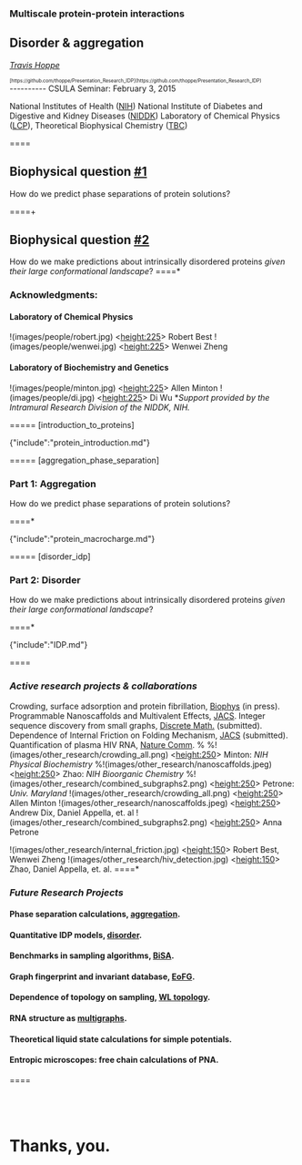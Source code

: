 ### Multiscale protein-protein interactions
## Disorder & aggregation

*[Travis Hoppe](http://thoppe.github.io/)*
<div style="font-size:60%;display:block;">[https://github.com/thoppe/Presentation_Research_IDP](https://github.com/thoppe/Presentation_Research_IDP)</div>
----------
CSULA Seminar: February 3, 2015


National Institutes of Health ([NIH](http://www.nih.gov/))
National Institute of Diabetes and Digestive and Kidney Diseases ([NIDDK](http://www.niddk.nih.gov))
Laboratory of Chemical Physics ([LCP](http://www.niddk.nih.gov/research-funding/at-niddk/labs-branches/LCP/Pages/about.aspx)), Theoretical Biophysical Chemistry ([TBC](http://spin.niddk.nih.gov/best/home.html))


====
## Biophysical question [#1](#/disorder_idp)

How do we predict phase separations of protein solutions?

====+
<br>

## Biophysical question [#2](#/aggregation_phase_separation)

How do we make predictions about intrinsically disordered proteins 
_given their large conformational landscape_?
====*
### Acknowledgments:
#### Laboratory of Chemical Physics
!(images/people/robert.jpg) <<height:225>>  Robert Best
!(images/people/wenwei.jpg) <<height:225>>  Wenwei Zheng

####  Laboratory of Biochemistry and Genetics
!(images/people/minton.jpg) <<height:225>>  Allen Minton
!(images/people/di.jpg)     <<height:225>>  Di Wu
*_Support provided by the Intramural Research Division of the NIDDK, NIH._

===== [introduction_to_proteins]

{"include":"protein_introduction.md"}

===== [aggregation_phase_separation]

### Part 1: Aggregation

How do we predict phase separations of protein solutions?

====*

{"include":"protein_macrocharge.md"}

===== [disorder_idp]

### Part 2: Disorder

How do we make predictions about intrinsically disordered proteins 
_given their large conformational landscape_?

====*

{"include":"IDP.md"}

====

### _Active research projects & collaborations_
Crowding, surface adsorption and protein fibrillation, [Biophys](http://www.cell.com/biophysj/home) (in press).
Programmable Nanoscaffolds and Multivalent Effects, [JACS](http://www.nature.com/ncomms/2014/141006/ncomms6079/full/ncomms6079.html).
Integer sequence discovery from small graphs, [Discrete Math.](http://arxiv.org/abs/1408.3644) (submitted).
Dependence of Internal Friction on Folding Mechanism, [JACS](http://pubs.acs.org/journal/jacsat) (submitted).
Quantification of plasma HIV RNA, [Nature Comm](http://www.nature.com/ncomms/2014/141006/ncomms6079/full/ncomms6079.html).
%
%!(images/other_research/crowding_all.png) <<height:250>> Minton: _NIH Physical Biochemistry_
%!(images/other_research/nanoscaffolds.jpeg) <<height:250>> Zhao: _NIH Bioorganic Chemistry_
%!(images/other_research/combined_subgraphs2.png) <<height:250>> Petrone: _Univ. Maryland_
!(images/other_research/crowding_all.png) <<height:250>>  Allen Minton
!(images/other_research/nanoscaffolds.jpeg) <<height:250>>  Andrew Dix, Daniel Appella, et. al
!(images/other_research/combined_subgraphs2.png) <<height:250>>  Anna Petrone

!(images/other_research/internal_friction.jpg) <<height:150>>  Robert Best, Wenwei Zheng
!(images/other_research/hiv_detection.jpg) <<height:150>>  Zhao, Daniel Appella, et. al.
====*

### _Future Research Projects_

#### Phase separation calculations, [aggregation](#/aggregation_phase_separation).
#### Quantitative IDP models, [disorder](#/disorder_idp).

#### Benchmarks in sampling algorithms, [BiSA](https://github.com/thoppe/Benchmarks-in-Sampling-Algorithms).
#### Graph fingerprint and invariant database, [EoFG](https://github.com/thoppe/Encyclopedia-of-Finite-Graphs).
#### Dependence of topology on sampling, [WL topology](http://thoppe.github.io/Presentation_Telluride_2014_WL_Topology/#/).
#### RNA structure as [multigraphs](https://github.com/thoppe/RNA-Graph-Prediction).

#### Theoretical liquid state calculations for simple potentials.
#### Entropic microscopes: free chain calculations of PNA.

====
<br><br><br><br>
# Thanks, you.
<br><br><br><br>